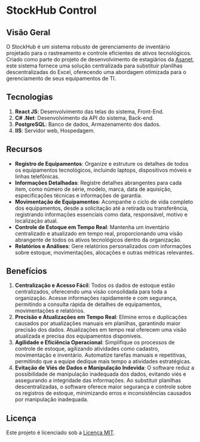  <h1>StockHub Control</h1>

<h2>Visão Geral</h2>

<p>O StockHub  é um sistema robusto de gerenciamento de inventário projetado para o rastreamento e controle eficientes de ativos tecnológicos. Criado como parte do projeto de desenvolvimento de estagiários da <a href="https://www.asanet.com.br/">Asanet</a>, este sistema fornece uma solução centralizada para substituir planilhas descentralizadas do Excel, oferecendo uma abordagem otimizada para o gerenciamento de seus equipamentos de TI.</p>

<h2>Tecnologias</h2>

<ol>
        <li><strong>React JS</strong>: Desenvolvimento das telas do sistema, Front-End.</li>
        <li><strong>C# .Net</strong>: Desenvolvimento da API do sistema, Back-end.</li>
        <li><strong>PostgreSQL</strong>: Banco de dados, Armazenamento dos dados.</li>
        <li><strong>IIS</strong>: Servidor web, Hospedagem.</li>
    </ol>

<h2>Recursos</h2>

 <ul>
        <li><strong>Registro de Equipamentos</strong>: Organize e estruture os detalhes de todos os equipamentos tecnológicos, incluindo laptops, dispositivos móveis e linhas telefônicas.</li>
        <li><strong>Informações Detalhadas</strong>: Registre detalhes abrangentes para cada item, como número de série, modelo, marca, data de aquisição, especificações técnicas e informações de garantia.</li>
        <li><strong>Movimentação de Equipamentos</strong>: Acompanhe o ciclo de vida completo dos equipamentos, desde a solicitação até a retirada ou transferência, registrando informações essenciais como data, responsável, motivo e localização atual.</li>
        <li><strong>Controle de Estoque em Tempo Real</strong>: Mantenha um inventário centralizado e atualizado em tempo real, proporcionando uma visão abrangente de todos os ativos tecnológicos dentro da organização.</li>
        <li><strong>Relatórios e Análises</strong>: Gere relatórios personalizados com informações sobre estoque, movimentações, alocações e outras métricas relevantes.</li>
    </ul>

 <h2>Benefícios</h2>

<ol>
        <li><strong>Centralização e Acesso Fácil</strong>: Todos os dados de estoque estão centralizados, oferecendo uma visão consolidada para toda a organização. Acesse informações rapidamente e com segurança, permitindo a consulta rápida de detalhes de equipamentos, movimentações e relatórios.</li>
        <li><strong>Precisão e Atualizações em Tempo Real</strong>: Elimine erros e duplicações causados por atualizações manuais em planilhas, garantindo maior precisão dos dados. Atualizações em tempo real oferecem uma visão atualizada e precisa dos equipamentos disponíveis.</li>
        <li><strong>Agilidade e Eficiência Operacional</strong>: Simplifique os processos de controle de estoque, agilizando atividades como cadastro, movimentação e inventário. Automatize tarefas manuais e repetitivas, permitindo que a equipe dedique mais tempo a atividades estratégicas.</li>
        <li><strong>Evitação de Viés de Dados e Manipulação Indevida</strong>: O software reduz a possibilidade de manipulação inadequada dos dados, evitando viés e assegurando a integridade das informações. Ao substituir planilhas descentralizadas, o software oferece maior segurança e controle sobre os registros de estoque, minimizando erros e inconsistências causados por manipulação inadequada.</li>
    </ol>
    
<h2>Licença</h2>
 <p>Este projeto é licenciado sob a <a href="LICENSE">Licença MIT</a>.</p>
